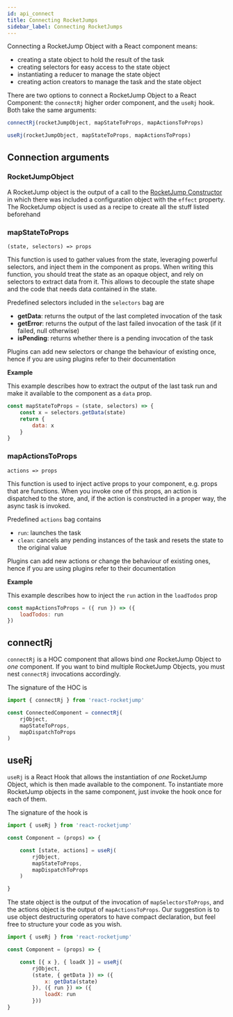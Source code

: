```yaml
---
id: api_connect
title: Connecting RocketJumps
sidebar_label: Connecting RocketJumps
---
```

Connecting a RocketJump Object with a React component means:
* creating a state object to hold the result of the task
* creating selectors for easy access to the state object
* instantiating a reducer to manage the state object
* creating action creators to manage the task and the state object

There are two options to connect a RocketJump Object to a React Component: the `connectRj` higher order component, and the `useRj` hook. Both take the same arguments:

```js
connectRj(rocketJumpObject, mapStateToProps, mapActionsToProps)

useRj(rocketJumpObject, mapStateToProps, mapActionsToProps)
```

## Connection arguments

### RocketJumpObject
A RocketJump object is the output of a call to the [RocketJump Constructor](api_rj.md) in which there was included a configuration object with the `effect` property. The RocketJump object is used as a recipe to create all the stuff listed beforehand

### mapStateToProps
`(state, selectors) => props`

This function is used to gather values from the state, leveraging powerful selectors, and inject them in the component as props. When writing this function, you should treat the state as an opaque object, and rely on selectors to extract data from it. This allows to decouple the state shape and the code that needs data contained in the state.

Predefined selectors included in the `selectors` bag are
* __getData__: returns the output of the last completed invocation of the task
* __getError__: returns the output of the last failed invocation of the task (if it failed, null otherwise)
* __isPending__: returns whether there is a pending invocation of the task

Plugins can add new selectors or change the behaviour of existing once, hence if you are using plugins refer to their documentation

__Example__

This example describes how to extract the output of the last task run and make it available to the component as a `data` prop.

```js
const mapStateToProps = (state, selectors) => {
    const x = selectors.getData(state)
    return {
        data: x
    }
}
```

### mapActionsToProps
`actions => props`


This function is used to inject active props to your component, e.g. props that are functions. When you invoke one of this props, an action is dispatched to the store, and, if the action is constructed in a proper way, the async task is invoked.

Predefined `actions` bag contains
* `run`: launches the task 
* `clean`: cancels any pending instances of the task and resets the state to the original value

Plugins can add new actions or change the behaviour of existing ones, hence if you are using plugins refer to their documentation

__Example__

This example describes how to inject the `run` action in the `loadTodos` prop

```js
const mapActionsToProps = ({ run }) => ({
    loadTodos: run   
})
```

## connectRj

`connectRj` is a HOC component that allows bind _one_ RocketJump Object to _one_ component. If you want to bind multiple RocketJump Objects, you must nest `connectRj` invocations accordingly.

The signature of the HOC is 

```js
import { connectRj } from 'react-rocketjump'

const ConnectedComponent = connectRj(
    rjObject, 
    mapStateToProps, 
    mapDispatchToProps
)
```

## useRj

`useRj` is a React Hook that allows the instantiation of _one_ RocketJump Object, which is then made available to the component. To instantiate more RocketJump objects in the same component, just invoke the hook once for each of them. 

The signature of the hook is
```js
import { useRj } from 'react-rocketjump'

const Component = (props) => {

    const [state, actions] = useRj(
        rjObject, 
        mapStateToProps, 
        mapDispatchToProps
    )

}

```

The state object is the output of the invocation of `mapSelectorsToProps`, and the actions object is the output of `mapActionsToProps`. Our suggestion is to use object destructuring operators to have compact declaration, but feel free to structure your code as you wish.

```js
import { useRj } from 'react-rocketjump'

const Component = (props) => {

    const [{ x }, { loadX }] = useRj(
        rjObject, 
        (state, { getData }) => ({ 
            x: getData(state)
        }), ({ run }) => ({
            loadX: run
        }))
}

```
